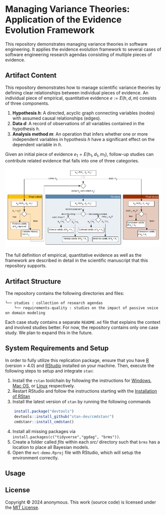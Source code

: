 # Managing Variance Theories: Application of the Evidence Evolution Framework

This repository demonstrates managing variance theories in software engineering.
It applies the evidence evolution framework to several cases of software engineering research agendas consisting of multiple pieces of evidence.

## Artifact Content

This repository demonstrates how to manage scientific variance theories by defining clear relationships between individual pieces of evidence. 
An individual piece of empirical, quantitative evidence $e:=E(h, d, m)$ consists of three components.

1. **Hypothesis $h$**: A directed, acyclic graph connecting variables (nodes) with assumed causal relationships (edges).
2. **Data $d$**: A record of observations of all variables contained in the hypothesis $h$.
3. **Analysis method $m$**: An operation that infers whether one or more independent variables in hypothesis $h$ have a significant effect on the dependent variable in $h$.

Given an initial piece of evidence $e_1=E(h_1, d_1, m_1)$, follow-up studies can contribute related evidence that falls into one of three categories.

![Evidence evolution framework](material/graphs/mvt-framework.png)

The full definition of empirical, quantitative evidence as well as the framework are described in detail in the scientific manuscript that this repository supports.

## Artifact Structure

The repository contains the following directories and files:

```
└── studies : collection of research agendas
    └── requirements-quality : studies on the impact of passive voice on domain modeling
```

Each case study contains a separate `README.md` file that explains the context and involved studies better.
For now, the repository contains only one case study.
We plan to expand this in the future.

## System Requirements and Setup

In order to fully utilize this replication package, ensure that you have [R](https://ftp.acc.umu.se/mirror/CRAN/) (version > 4.0) and [RStudio](https://posit.co/download/rstudio-desktop/#download) installed on your machine. 
Then, execute the following steps to setup and integrate `stan`:

1. Install the `rstan` toolchain by following the instructions for [Windows](https://github.com/stan-dev/rstan/wiki/Configuring-C---Toolchain-for-Windows#r40), [Mac OS](https://github.com/stan-dev/rstan/wiki/Configuring-C---Toolchain-for-Mac), or [Linux](https://github.com/stan-dev/rstan/wiki/Configuring-C-Toolchain-for-Linux) respectively.
2. Restart RStudio and follow the instructions starting with the [Installation of RStan](https://github.com/stan-dev/rstan/wiki/RStan-Getting-Started#installation-of-rstan)
3. Install the latest version of `stan` by running the following commands
```R
    install.package("devtools")
    devtools::install_github("stan-dev/cmdstanr")
    cmdstanr::install_cmdstan()
```
4. Install all missing packages via `install.packages(c("tidyverse","ggdag", "brms"))`.
5. Create a folder called *fits* within each *src/* directory such that `brms` has a location to place all Bayesian models.
6. Open the `mvt-demo.Rproj` file with RStudio, which will setup the environment correctly.

## Usage

## License

Copyright © 2024 anonymous.
This work (source code) is licensed under the [MIT License](./LICENSE).
